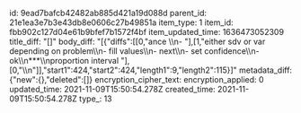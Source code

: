 id: 9ead7bafcb42482ab885d421a19d088d
parent_id: 21e1ea3e7b3e43db8e0606c27b49851a
item_type: 1
item_id: fbb902c127d04e61b9bfef7b1572f4bf
item_updated_time: 1636473052309
title_diff: "[]"
body_diff: "[{\"diffs\":[[0,\"ance \\\n- \"],[1,\"either sdv or var depending on problem\\\n- fill values\\\n- next\\\n- set confidence\\\n- ok\\\n***\\\nproportion interval \"],[0,\"\\\n\"]],\"start1\":424,\"start2\":424,\"length1\":9,\"length2\":115}]"
metadata_diff: {"new":{},"deleted":[]}
encryption_cipher_text: 
encryption_applied: 0
updated_time: 2021-11-09T15:50:54.278Z
created_time: 2021-11-09T15:50:54.278Z
type_: 13